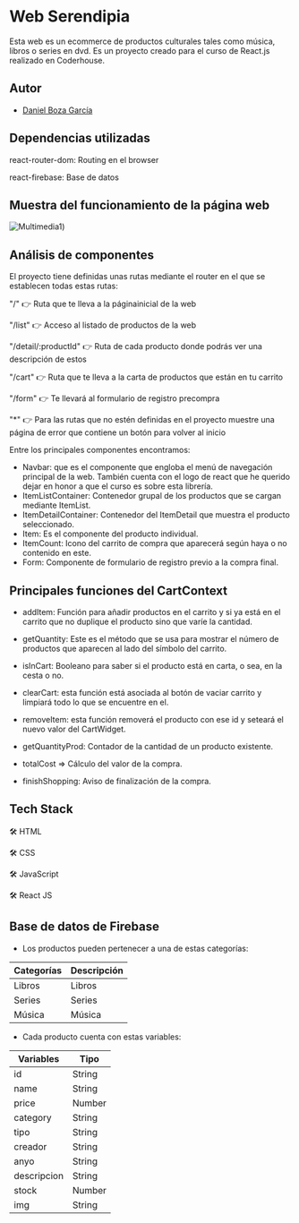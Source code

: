 
# Web Serendipia

Esta web es un ecommerce de productos culturales tales como música, libros o series en dvd. Es un proyecto creado para el curso de React.js realizado en Coderhouse.
## Autor

- [Daniel Boza García](https://github.com/Danielbzg)


## Dependencias utilizadas

react-router-dom: Routing en el browser

react-firebase: Base de datos

## Muestra del funcionamiento de la página web
![Multimedia1](https://github.com/Danielbzg/serendipia/blob/master/public/images/Multimedia.gif))


## Análisis de componentes

El proyecto tiene definidas unas rutas mediante el router en el que se establecen todas estas rutas:

"/" 👉 Ruta que te lleva a la páginainicial de la web

"/list" 👉 Acceso al listado de productos de la web

"/detail/:productId" 👉 Ruta de cada producto donde podrás ver una descripción de estos

"/cart" 👉 Ruta que te lleva a la carta de productos que están en tu carrito

"/form" 👉 Te llevará al formulario de registro precompra

"*" 👉 Para las rutas que no estén definidas en el proyecto muestre una página de error que contiene un botón para volver al inicio


Entre los principales componentes encontramos:

- Navbar: que es el componente que engloba el menú de navegación principal de la web. También cuenta con el logo de react que he querido dejar en honor a que el curso es sobre esta librería.
- ItemListContainer: Contenedor grupal de los productos que se cargan mediante ItemList.
- ItemDetailContainer: Contenedor del ItemDetail que muestra el producto seleccionado.
- Item: Es el componente del producto individual.
- ItemCount: Icono del carrito de compra que aparecerá según haya o no contenido en este.
- Form: Componente de formulario de registro previo a la compra final.

## Principales funciones del CartContext

- addItem: Función para añadir productos en el carrito y si ya está en el carrito que no duplique el producto sino que varíe la cantidad.

- getQuantity: Este es el método que se usa para mostrar el número de productos que aparecen al lado del símbolo del carrito.

- isInCart: Booleano para saber si el producto está en carta, o sea, en la cesta o no.

- clearCart: esta función está asociada al botón de vaciar carrito y limpiará todo lo que se encuentre en el.

- removeItem: esta función removerá el producto con ese id y seteará el nuevo valor del CartWidget.

- getQuantityProd: Contador de la cantidad de un producto existente.

- totalCost => Cálculo del valor de la compra.

- finishShopping: Aviso de finalización de la compra.


## Tech Stack
🛠️ HTML

🛠️ CSS

🛠️ JavaScript

🛠️ React JS

## Base de datos de Firebase
- Los productos pueden pertenecer a una de estas categorías:

| Categorías        | Descripción                                                                |
| ----------------- | ------------------------------------------------------------------ |
| Libros | Libros               |
| Series | Series  |
| Música | Música |

- Cada producto cuenta con estas variables:


| Variables        | Tipo                                                                |
| ----------------- | ------------------------------------------------------------------ |
| id | String |
| name | String  |
| price | Number |
| category | String |
| tipo | String  |
| creador | String |
| anyo | String |
| descripcion | String  |
| stock | Number |
| img | String |
